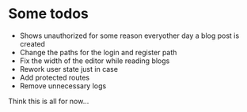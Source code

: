 # Some todos

- Shows unauthorized for some reason everyother day a blog post is created
- Change the paths for the login and register path
- Fix the width of the editor while reading blogs
- Rework user state just in case
- Add protected routes
- Remove unnecessary logs

Think this is all for now...
